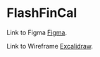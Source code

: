 # FlashFinCal

Link to Figma [Figma](https://www.figma.com/file/oiNCxyePc3YeIHybSyOZjA/FlashFinCal?type=design&node-id=0%3A1&mode=design&t=IOhvFzf5sEg0RAiQ-1).

Link to Wireframe [Excalidraw](https://excalidraw.com/#room=44726d3ece52733081e7,YwVf9ES5XUbcjk_ulGohPw).
